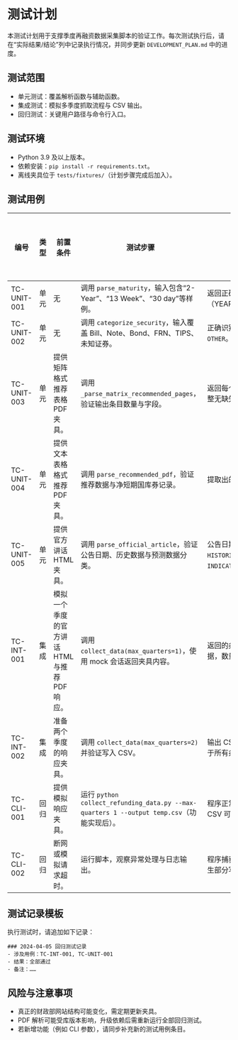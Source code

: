 # 测试计划

本测试计划用于支撑季度再融资数据采集脚本的验证工作。每次测试执行后，请在“实际结果/结论”列中记录执行情况，并同步更新 `DEVELOPMENT_PLAN.md` 中的进度。

## 测试范围
- 单元测试：覆盖解析函数与辅助函数。
- 集成测试：模拟多季度抓取流程与 CSV 输出。
- 回归测试：关键用户路径与命令行入口。

## 测试环境
- Python 3.9 及以上版本。
- 依赖安装：`pip install -r requirements.txt`。
- 离线夹具位于 `tests/fixtures/`（计划步骤完成后加入）。

## 测试用例
| 编号 | 类型 | 前置条件 | 测试步骤 | 预期结果 | 实际结果/结论 |
| --- | --- | --- | --- | --- | --- |
| TC-UNIT-001 | 单元 | 无 | 调用 `parse_maturity`，输入包含“2-Year”、“13 Week”、“30 day”等样例。 | 返回正确的期限数值与单位（YEARS/MONTHS/WEEKS/DAYS）。 | 未执行 |
| TC-UNIT-002 | 单元 | 无 | 调用 `categorize_security`，输入覆盖 Bill、Note、Bond、FRN、TIPS、未知证券。 | 正确识别证券类型，对未知输入返回 `OTHER`。 | 未执行 |
| TC-UNIT-003 | 单元 | 提供矩阵格式推荐表格 PDF 夹具。 | 调用 `_parse_matrix_recommended_pages`，验证输出条目数量与字段。 | 返回每个证券对应的推荐金额，字段完整无缺失。 | 未执行 |
| TC-UNIT-004 | 单元 | 提供文本表格格式推荐 PDF 夹具。 | 调用 `parse_recommended_pdf`，验证推荐数据与净短期国库券记录。 | 提取出的金额与日期匹配夹具内容。 | 未执行 |
| TC-UNIT-005 | 单元 | 提供官方讲话 HTML 夹具。 | 调用 `parse_official_article`，验证公告日期、历史数据与预测数据分类。 | 公告日期解析正确，历史数据标记为 `HISTORICAL_REFERENCE`，预测标记为 `INDICATIONS_FOR_NEXT_REFUNDING`。 | 未执行 |
| TC-INT-001 | 集成 | 模拟一个季度的官方讲话 HTML 与推荐 PDF 响应。 | 调用 `collect_data(max_quarters=1)`，使用 mock 会话返回夹具内容。 | 返回的条目列表包含 HTML 与 PDF 数据，数量符合预期。 | 未执行 |
| TC-INT-002 | 集成 | 准备两个季度的响应夹具。 | 调用 `collect_data(max_quarters=2)` 并验证写入 CSV。 | 输出 CSV 含有所有字段标题，行数等于所有条目之和。 | 未执行 |
| TC-CLI-001 | 回归 | 提供模拟响应夹具。 | 运行 `python collect_refunding_data.py --max-quarters 1 --output temp.csv`（功能实现后）。 | 程序正常退出，打印写入行数，生成的 CSV 可被 Pandas 读取。 | 未执行 |
| TC-CLI-002 | 回归 | 断网或模拟请求超时。 | 运行脚本，观察异常处理与日志输出。 | 程序捕获异常并输出可诊断信息，不产生部分写入的 CSV。 | 未执行 |

## 测试记录模板
执行测试时，请追加如下记录：

```
### 2024-04-05 回归测试记录
- 涉及用例：TC-INT-001, TC-UNIT-001
- 结果：全部通过
- 备注：……
```

## 风险与注意事项
- 真正的财政部网站结构可能变化，需定期更新夹具。
- PDF 解析可能受库版本影响，升级依赖后需重新运行全部回归测试。
- 若新增功能（例如 CLI 参数），请同步补充新的测试用例条目。
